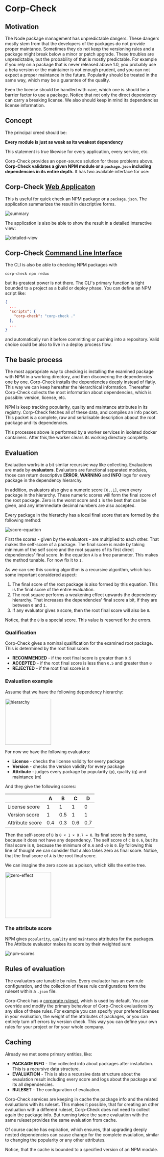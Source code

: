# Corp-Check

## Motivation

The Node package management has unpredictable dangers. These dangers mostly stem from that the developers of the packages do not provide proper maintance. Sometimes they do not keep the versioning rules and a package might break below a minor or patch upgrade. These troubles are unpredictable, but the probability of that is mostly predictable. For example if you rely on a package that is never released above 1.0, you probably use a beta version or the maintainer is not enough prudent, and you can not expect a proper maintance in the future. Popularity should be treated in the same way, which may be a guarantee of the quality.

Even the license should be handled with care, which one is should be a barrier factor to use a package. Notice that not only the direct dependency can carry a breaking license. We also should keep in mind its dependencies license information.

## Concept

The principal creed should be:

**Every module is just as weak as its weakest dependency**

This statement is true likewise for every application, every service, etc.

Corp-Check provides an open-source solution for these problems above. **Corp-Check validates a given NPM module or a `package.json` including dependencies in its entire depth.** It has two available interface for use:

## Corp-Check [Web Applicaton](https://corp-check.corpjs.com/npm)

This is useful for quick check an NPM package or a `package.json`. The application summarizes the result in descriptive forms.

![summary](https://s3.eu-central-1.amazonaws.com/corp-check-rest-filestorage-prod/pics/summary.png)

The application is also be able to show the result in a detailed interactive view:

![detailed-view](https://s3.eu-central-1.amazonaws.com/corp-check-rest-filestorage-prod/pics/detailed-view.png)

## Corp-Check [Command Line Interface](https://www.npmjs.com/package/corp-check-cli)

The CLI is also be able to checking NPM packages with

```
corp-check npm redux
```

but its greatest power is not there. The CLI's primary function is tight bounded to a project as a build or deploy phase. You can define an NPM script like:

```json
{
  ...
  "scripts": {
    "corp-check": "corp-check ."
  },
  ...
}
```

and automatically run it before committing or pushing into a repository. Valid choice could be also to live in a deploy process flow.

## The basic process

The most appropriate way to checking is installing the examined package with NPM in a working directory, and then discovering the dependencies one by one. Corp-Check installs the dependencies deeply instead of flatly. This way we can keep hereafter the hierarchical information. Thereafter Corp-Check collects the most information about dependencies, which is possible: version, license, etc.

NPM is keep tracking popularity, quality and maintance attributes in its registry. Corp-Check fetches all of these data, and compiles an info packet. This packet is a complete, raw and serialisable description abaout the root package and its dependencies.

This processes above is performed by a worker services in isolated docker containers. After this,the worker clears its working directory completly.

## Evaluation

Evaluation works in a bit similar recursive way like collecting. Evaluations are made by **evaluators**. Evaluators are functional separated modules, those can return descriptive **ERROR**, **WARNING** and **INFO** logs for every package in the dependency hierarchy.

In addition, evaluators also give a numeric score `[0..1]`, even every package in the hierarchy. These numeric scores will form the final score of the root package. Zero is the worst score and `1` is the best that can be given, and any intermediate decimal numbers are also accepted.

Every package in the hierarchy has a local final score that are formed by the following method:

<!-- s_f^p = \min_{d} \left\{ \prod_{e} s_e, \sqrt{A s_f^d} \right\} -->

![score-equation](https://s3.eu-central-1.amazonaws.com/corp-check-rest-filestorage-prod/pics/score-calc2.png)

First the scores - given by the evaluators - are multiplied to each other. That makes the self-score of a package. The final score is made by taking minimum of the self score and the root squares of its first direct dependencies' final score. In the equation `A` is a free parameter. This makes the method tunable. For now fix it to `1`.

As we can see this scoring algorithm is a recursive algorithm, which has some important considered aspect:

1) The final score of the root package is also formed by this equation. This is the final score of the entire evaluation.
2) The root square performs a weakening effect upwards the dependency hierarchy. That increases the dependencies' final score a bit, if they are between `0` and `1`.
3) If any evaluator gives `0` score, then the root final score will also be `0`.

Notice, that the `0` is a special score. This value is reserved for the errors.

### Qualification

Corp-Check gives a nominal qualification for the examined root package. This is determined by the root final score:

- **RECOMMENDED** - if the root final score is greater than `0.5`
- **ACCEPTED** - if the root final score is less then `0.5` and greater than `0`
- **REJECTED** - if the root final score is `0`

### Evaluation example

Assume that we have the following dependency hierarchy:

<img alt="hierarchy" src="https://s3.eu-central-1.amazonaws.com/corp-check-rest-filestorage-prod/pics/hierarchy.png" height="150px"/>

For now we have the following evaluators:

- **License** - checks the license validity for every package
- **Version** - checks the version validity for every package
- **Attribute** - judges every package by popularity (p), quality (q) and maintance (m)

And they give the following scores:

|                 | A   | B   | C   | D   |
|-----------------|-----|-----|-----|-----|
| License score   | 1   | 1   | 1   | 0   |
| Version score   | 1   | 0.5 | 1   | 1   |
| Attribute score | 0.4 | 0.3 | 0.6 | 0.7 |

Then the self-score of `D` is `0 × 1 × 0.7 = 0`. Its final score is the same, because it does not have any dependency. The self score of `C` is `0.6`, but its final score is `0`, because the minimum of `0.6` and `√0` is `0`. By following this line of thought we can consider that `A` also takes zero as final score. Notice, that the final score of `A` is the root final score.

We can imagine the zero score as a poison, which kills the entire tree.

<img alt="zero-effect" src="https://s3.eu-central-1.amazonaws.com/corp-check-rest-filestorage-prod/pics/zero-effect.png" height="150px"/>

### The attribute score

NPM gives `popularity`, `quality` and `maintance` attributes for the packages. The Attribute evaluator makes its score by their weighted sum:

<!-- s_A = \frac{w_p p + w_q q + w_m m}{w_p + w_q + w_m} -->

![npm-scores](https://s3.eu-central-1.amazonaws.com/corp-check-rest-filestorage-prod/pics/npm-scores.png)

## Rules of evaluation

The evaluators are tunable by rules. Every evaluator has an own rule configuration, and the collection of these rule configurations form the ruleset within a `.json` file.

Corp-Check has a [corporate ruleset](https://github.com/jaystack/corp-check-rest/blob/master/default-rules.json), which is used by default. You can override and modify the primary behaviour of Corp-Check evaluations by any slice of these rules. For example you can specify your prefered licenses in your evaluation, the weight of the attributes of packages, or you can entirely turn off errors by version check. This way you can define your own rules for your project or for your whole company.

## Caching

Already we met some primary entities, like:

- **PACKAGE INFO** - The collected info about packages after installation. This is a recursive data structure.
- **EVALUATION** - This is also a recursive data structure about the evaulation result including every score and logs about the package and its all dependencies.
- **RULESET** - The configuration of evaluation.

Corp-Check services are keeping in cache the package info and the related evaluations with its ruleset. This makes it possible, that for creating an other evaluation with a different ruleset, Corp-Check does not need to collect again the package info. But running twice the same evaluation with the same ruleset provides the same evaluation from cache.

Of course cache has expiration, which ensures, that upgrading deeply nested dependencies can cause change for the complete evaulation, similar to changing the popularity or any other attributes.

Notice, that the cache is bounded to a specified version of an NPM module.